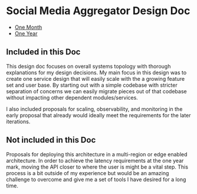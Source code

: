 # Social Media Aggregator Design Doc

* [One Month](/MONTH_ONE.md)
* [One Year](/TWELVE_MONTH.md)

## Included in this Doc

This design doc focuses on overall systems topology with thorough explanations for my design decisions.
My main focus in this design was to create one service design that will easily scale with the a growing
feature set and user base. By starting out with a simple codebase with stricter separation of concerns
we can easily migrate pieces out of that codebase without impacting other dependent modules/services.

I also included proposals for scaling, observability, and monitoring in the early proposal that already would
ideally meet the requirements for the later iterations.

## Not included in this Doc

Proposals for deploying this architecture in a multi-region or edge enabled architecture. In order to
achieve the latency requirements at the one year mark, moving the API closer to where the user is might
be a vital step. This process is a bit outside of my experience but would be an amazing challenge to
overcome and give me a set of tools I have desired for a long time.

